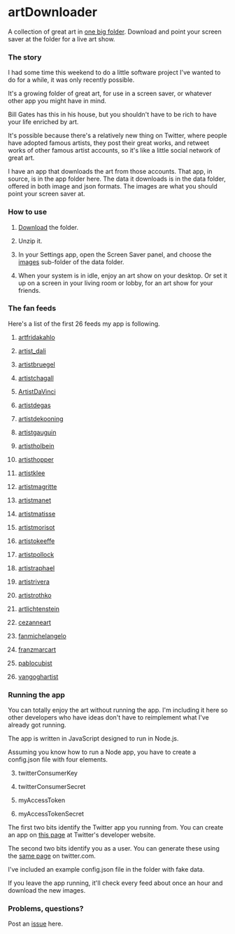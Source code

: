 # artDownloader

A collection of great art in <a href="https://github.com/scripting/artDownloader/tree/main/data/images">one big folder</a>. Download and point your screen saver at the folder for a live art show.

### The story

I had some time this weekend to do a little software project I've wanted to do for a while, it was only recently possible. 

It's a growing folder of great art, for use in a screen saver, or whatever other app you might have in mind. 

Bill Gates has this in his house, but you shouldn't have to be rich to have your life enriched by art. 

It's possible because there's a relatively new thing on Twitter, where people have adopted famous artists, they post their great works, and retweet works of other famous artist accounts, so it's like a little social network of great art.

I have an app that downloads the art from those accounts. That app, in source, is in the app folder here. The data it downloads is in the data folder, offered in both image and json formats. The images are what you should point your screen saver at. 

### How to use

1. <a href="https://github.com/scripting/artDownloader/archive/refs/heads/main.zip">Download</a> the folder.

2. Unzip it.

3. In your Settings app, open the Screen Saver panel, and choose the <a href="https://github.com/scripting/artDownloader/tree/main/data/images">images</a> sub-folder of the data folder. 

4. When your system is in idle, enjoy an art show on your desktop. Or set it up on a screen in your living room or lobby, for an art show for your friends.

### The fan feeds

Here's a list of the first 26 feeds my app is following.

1. <a href="http://twitter.com/artfridakahlo">artfridakahlo</a>

1. <a href="http://twitter.com/artist_dali">artist_dali</a>

1. <a href="http://twitter.com/artistbruegel">artistbruegel</a>

1. <a href="http://twitter.com/artistchagall">artistchagall</a>

1. <a href="http://twitter.com/ArtistDaVinci">ArtistDaVinci</a>

1. <a href="http://twitter.com/artistdegas">artistdegas</a>

1. <a href="http://twitter.com/artistdekooning">artistdekooning</a>

1. <a href="http://twitter.com/artistgauguin">artistgauguin</a>

1. <a href="http://twitter.com/artistholbein">artistholbein</a>

1. <a href="http://twitter.com/artisthopper">artisthopper</a>

1. <a href="http://twitter.com/artistklee">artistklee</a>

1. <a href="http://twitter.com/artistmagritte">artistmagritte</a>

1. <a href="http://twitter.com/artistmanet">artistmanet</a>

1. <a href="http://twitter.com/artistmatisse">artistmatisse</a>

1. <a href="http://twitter.com/artistmorisot">artistmorisot</a>

1. <a href="http://twitter.com/artistokeeffe">artistokeeffe</a>

1. <a href="http://twitter.com/artistpollock">artistpollock</a>

1. <a href="http://twitter.com/artistraphael">artistraphael</a>

1. <a href="http://twitter.com/artistrivera">artistrivera</a>

1. <a href="http://twitter.com/artistrothko">artistrothko</a>

1. <a href="http://twitter.com/artlichtenstein">artlichtenstein</a>

1. <a href="http://twitter.com/cezanneart">cezanneart</a>

1. <a href="http://twitter.com/fanmichelangelo">fanmichelangelo</a>

1. <a href="http://twitter.com/franzmarcart">franzmarcart</a>

1. <a href="http://twitter.com/pablocubist">pablocubist</a>

1. <a href="http://twitter.com/vangoghartist">vangoghartist</a>

### Running the app

You can totally enjoy the art without running the app. I'm including it here so other developers who have ideas don't have to reimplement what I've already got running.

The app is written in JavaScript designed to run in Node.js.

Assuming you know how to run a Node app, you have to create a config.json file with four elements. 

3. twitterConsumerKey

4. twitterConsumerSecret

1. myAccessToken

2. myAccessTokenSecret

The first two bits identify the Twitter app you running from. You can create an app on <a href="https://developer.twitter.com/en/portal/projects-and-apps">this page</a> at Twitter's developer website.

The second two bits identify you as a user. You can generate these using the <a href="https://developer.twitter.com/en/portal/projects-and-apps">same page</a> on twitter.com.

I've included an example config.json file in the folder with fake data. 

If you leave the app running, it'll check every feed about once an hour and download the new images. 

### Problems, questions?

Post an <a href="https://github.com/scripting/artDownloader/issues">issue</a> here. 

